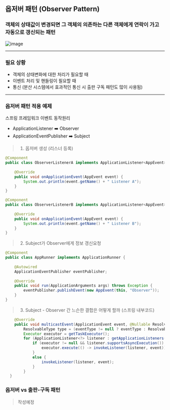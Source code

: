 옵저버 패턴 (Observer Pattern) 
---
### 객체의 상태값이 변경되면 그 객체의 의존하는 다른 객체에게 연락이 가고 자동으로 갱신되는 패턴

![image](https://github.com/miyeon48/study-design-pattern/assets/17865304/a757a754-5a70-4ebc-b532-93d5bb1c8135)

---
### 필요 상황

- 객체의 상태변화에 대한 처리가 필요할 때
- 이벤트 처리 및 핸들링이 필요할 때
- 통신
  (분산 시스템에서 효과적인 통신 시 출판 구독 패턴도 많이 사용됨)

---
### 옵저버 패턴 적용 예제


스프링 프레임워크 이벤트 동작원리

- ApplicationListener ➡️ Observer
- ApplicationEventPublisher ➡️ Subject

  
> 1. 옵저버 생성 (리스너 등록) 
```JAVA
@Component
public class ObserverListenerA implements ApplicationListener<AppEvent> {
    
    @Override
    public void onApplicationEvent(AppEvent event) {
        System.out.println(event.getName() + " Listener A");
    }
}
```

```JAVA
@Component
public class ObserverListenerB implements ApplicationListener<AppEvent> {
    
    @Override
    public void onApplicationEvent(AppEvent event) {
        System.out.println(event.getName() + " Listener B");
    }
}
```

> 2. Subject가 Observer에게 정보 갱신요청

```JAVA
@Component
public class AppRunner implements ApplicationRunner {
 
    @Autowired
    ApplicationEventPublisher eventPublisher;
 
    @Override
    public void run(ApplicationArguments args) throws Exception {
        eventPublisher.publishEvent(new AppEvent(this, "Observer"));        
    }
}

```

> 3. Subject - Observer 간 느슨한 결합은 어떻게 할까 (스프링 내부코드) 


```JAVA
	@Override
	public void multicastEvent(ApplicationEvent event, @Nullable ResolvableType eventType) {
		ResolvableType type = (eventType != null ? eventType : ResolvableType.forInstance(event));
		Executor executor = getTaskExecutor();
		for (ApplicationListener<?> listener : getApplicationListeners(event, type)) {
			if (executor != null && listener.supportsAsyncExecution()) {
				executor.execute(() -> invokeListener(listener, event));
			}
			else {
				invokeListener(listener, event);
			}
		}
  }
```




### 옵저버 vs 출판-구독 패턴
> 작성예정


